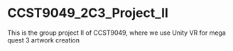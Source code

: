 # CCST9049_2C3_Project_II
This is the group project II of CCST9049, where we use Unity VR for mega quest 3 artwork creation
